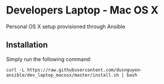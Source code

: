 # Developers Laptop - Mac OS X

Personal OS X setup provisioned through Ansible

## Installation

Simply run the following command:
```
curl -L https://raw.githubusercontent.com/dusnguyen-ansible/dev_laptop_macosx/master/install.sh | bash
```
